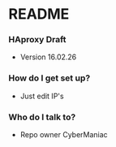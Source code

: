 # README #

### HAproxy Draft ###

* Version 16.02.26

### How do I get set up? ###

* Just edit IP's

### Who do I talk to? ###

* Repo owner CyberManiac
